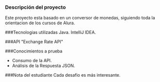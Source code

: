 ### Descripción del proyecto 
Este proyecto esta basado en un conversor de monedas, siguiendo toda la orientacion de los cursos de Alura.

###Tecnologias utilizadas
Java.
IntelliJ IDEA.

###API
"Exchange Rate API"

###Conocimientos a prueba
* Consumo de la API.
* Análisis de la Respuesta JSON.

###Nota del estudiante
Cada desafio es más interesante.
